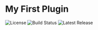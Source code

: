 # My First Plugin
![License](https://img.shields.io/github/license/shepherdjerred-imposter/my-first-plugin)
![Build Status](https://img.shields.io/github/workflow/status/shepherdjerred-imposter/my-first-plugin/CI)
![Latest Release](https://img.shields.io/github/v/release/shepherdjerred-imposter/my-first-plugin?include_prereleases)
